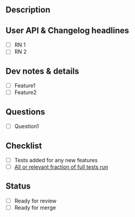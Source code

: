 ## Description
<!-- Provide a brief description of the PR's purpose here. -->


## User API & Changelog headlines
<!-- A bullet-point format description of how this PR affects the user.
     This is destined for the release notes. May be empty. -->
- [ ] RN 1
- [ ] RN 2

## Dev notes & details
<!-- A bullet-point format description of what this PR does "at a glance."
     Target audience is code reviewers and other devs skimming PRs.
     Should be more technical than user notes. Should never be empty. -->
- [ ] Feature1
- [ ] Feature2

## Questions
- [ ] Question1

## Checklist
- [ ] Tests added for any new features
- [ ] [All or relevant fraction of full tests run](http://psicode.org/psi4manual/master/build_planning.html#how-to-run-a-subset-of-tests)

## Status
- [ ] Ready for review
- [ ] Ready for merge
